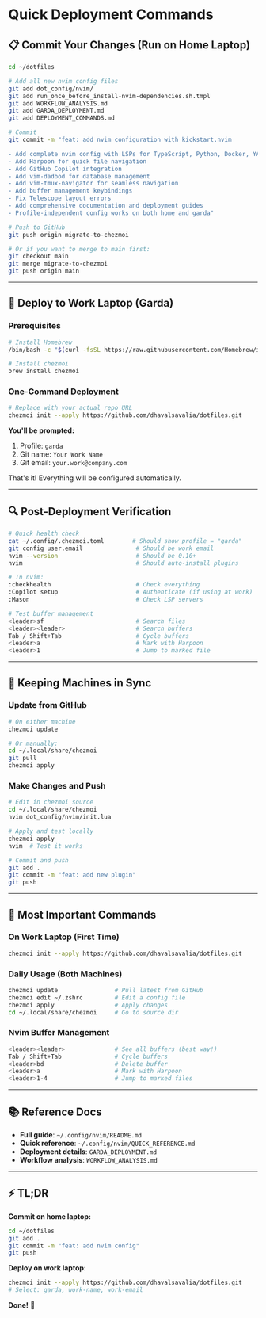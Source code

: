 # Quick Deployment Commands

## 📋 Commit Your Changes (Run on Home Laptop)

```bash
cd ~/dotfiles

# Add all new nvim config files
git add dot_config/nvim/
git add run_once_before_install-nvim-dependencies.sh.tmpl
git add WORKFLOW_ANALYSIS.md
git add GARDA_DEPLOYMENT.md
git add DEPLOYMENT_COMMANDS.md

# Commit
git commit -m "feat: add nvim configuration with kickstart.nvim

- Add complete nvim config with LSPs for TypeScript, Python, Docker, YAML
- Add Harpoon for quick file navigation
- Add GitHub Copilot integration
- Add vim-dadbod for database management
- Add vim-tmux-navigator for seamless navigation
- Add buffer management keybindings
- Fix Telescope layout errors
- Add comprehensive documentation and deployment guides
- Profile-independent config works on both home and garda"

# Push to GitHub
git push origin migrate-to-chezmoi

# Or if you want to merge to main first:
git checkout main
git merge migrate-to-chezmoi
git push origin main
```

---

## 🚀 Deploy to Work Laptop (Garda)

### Prerequisites

```bash
# Install Homebrew
/bin/bash -c "$(curl -fsSL https://raw.githubusercontent.com/Homebrew/install/HEAD/install.sh)"

# Install chezmoi
brew install chezmoi
```

### One-Command Deployment

```bash
# Replace with your actual repo URL
chezmoi init --apply https://github.com/dhavalsavalia/dotfiles.git
```

**You'll be prompted:**
1. Profile: `garda`
2. Git name: `Your Work Name`
3. Git email: `your.work@company.com`

That's it! Everything will be configured automatically.

---

## 🔍 Post-Deployment Verification

```bash
# Quick health check
cat ~/.config/.chezmoi.toml        # Should show profile = "garda"
git config user.email               # Should be work email
nvim --version                      # Should be 0.10+
nvim                                # Should auto-install plugins

# In nvim:
:checkhealth                        # Check everything
:Copilot setup                      # Authenticate (if using at work)
:Mason                              # Check LSP servers

# Test buffer management
<leader>sf                          # Search files
<leader><leader>                    # Search buffers
Tab / Shift+Tab                     # Cycle buffers
<leader>a                           # Mark with Harpoon
<leader>1                           # Jump to marked file
```

---

## 🔄 Keeping Machines in Sync

### Update from GitHub

```bash
# On either machine
chezmoi update

# Or manually:
cd ~/.local/share/chezmoi
git pull
chezmoi apply
```

### Make Changes and Push

```bash
# Edit in chezmoi source
cd ~/.local/share/chezmoi
nvim dot_config/nvim/init.lua

# Apply and test locally
chezmoi apply
nvim  # Test it works

# Commit and push
git add .
git commit -m "feat: add new plugin"
git push
```

---

## 🎯 Most Important Commands

### On Work Laptop (First Time)
```bash
chezmoi init --apply https://github.com/dhavalsavalia/dotfiles.git
```

### Daily Usage (Both Machines)
```bash
chezmoi update                # Pull latest from GitHub
chezmoi edit ~/.zshrc         # Edit a config file
chezmoi apply                 # Apply changes
cd ~/.local/share/chezmoi     # Go to source dir
```

### Nvim Buffer Management
```bash
<leader><leader>              # See all buffers (best way!)
Tab / Shift+Tab               # Cycle buffers
<leader>bd                    # Delete buffer
<leader>a                     # Mark with Harpoon
<leader>1-4                   # Jump to marked files
```

---

## 📚 Reference Docs

- **Full guide**: `~/.config/nvim/README.md`
- **Quick reference**: `~/.config/nvim/QUICK_REFERENCE.md`
- **Deployment details**: `GARDA_DEPLOYMENT.md`
- **Workflow analysis**: `WORKFLOW_ANALYSIS.md`

---

## ⚡ TL;DR

**Commit on home laptop:**
```bash
cd ~/dotfiles
git add .
git commit -m "feat: add nvim config"
git push
```

**Deploy on work laptop:**
```bash
chezmoi init --apply https://github.com/dhavalsavalia/dotfiles.git
# Select: garda, work-name, work-email
```

**Done!** 🎉
